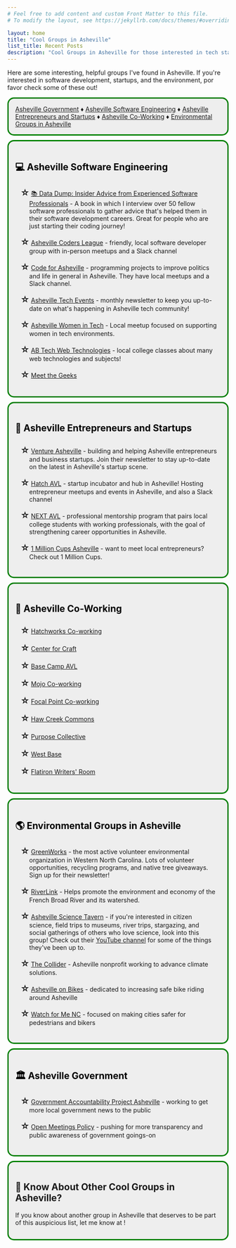 ```yaml
---
# Feel free to add content and custom Front Matter to this file.
# To modify the layout, see https://jekyllrb.com/docs/themes/#overriding-theme-defaults

layout: home
title: "Cool Groups in Asheville"
list_title: Recent Posts
description: "Cool Groups in Asheville for those interested in tech startups, helping the environment, Asheville government, and co-working in Asheville."
---
```


<style>
  section {
    border-radius: 15px;
    border: 3px solid green;
    background-color: #EEEEEE;
    padding: 15px;
    margin-bottom: 10px;
  }

  .covid-on-hold {
    background-color: #FFCCCC;
    border-radius: 15px;
  }

  h2 a {
    text-decoration: none;
    color: black;
  }

  h2 a:hover {
    text-decoration: none;
    color: black;
  }

  ul {
    list-style: none; /* Remove default bullets */
  }

  ul li::before {
    content: "\2606"; /* "\2022";  /* Add content: \2022 is the CSS Code/unicode for a bullet */
    font-weight: bold;
    font-size: 20px;
    display: inline-block; /* Needed to add space between the bullet and the text */
    width: 1.2em; /* Also needed for space */
    margin-left: -1em; /* Also needed for space */
  }

  li {
    padding: 8px;
  }
</style>

Here are some interesting, helpful groups I've found in Asheville. If you're interested in software development, startups, and the environment, por favor check some of these out!

<section>
  <a href="#asheville-government">Asheville Government</a> &diams;
  <a href="#asheville-software-engineering">Asheville Software Engineering</a> &diams;
  <a href="#asheville-entrepreneurs-and-startups">Asheville Entrepreneurs and Startups</a> &diams;
  <a href="#asheville-co-working">Asheville Co-Working</a> &diams;
  <a href="#environmental-groups-in-asheville">Environmental Groups in Asheville</a>
</section>

<section>
  <h2><a id="asheville-software-engineering">💻 Asheville Software Engineering</a></h2>
  <ul>
    <li><a href="./datadump">📚 Data Dump: Insider Advice from Experienced Software Professionals</a> - A book in which I interview over 50 fellow software professionals to gather advice that's helped them in their software development careers. Great for people who are just starting their coding journey!</li>
    <li><a href="http://avlcoders.org/?source=peckyeah.com">Asheville Coders League</a> - friendly, local software developer group with in-person meetups and a Slack channel</li>
    <li><a href="https://www.codeforasheville.org/?source=peckyeah.com">Code for Asheville</a> - programming projects to improve politics and life in general in Asheville. They have local meetups and a Slack channel.</li>
    <li><a href="https://ashevilletechevents.com/?source=peckyeah.com">Asheville Tech Events</a> - monthly newsletter to keep you up-to-date on what's happening in Asheville tech community!</li>
    <li><a href="https://www.meetup.com/Asheville-Women-in-Tech/?source=peckyeah.com">Asheville Women in Tech</a> - Local meetup focused on supporting women in tech environments.</li>
    <li><a href="https://abtech.edu/catalog/web-technologies?source=peckyeah.com">AB Tech Web Technologies</a> - local college classes about many web technologies and subjects!</li>
    <li><a href="https://meetthegeeks.net/?source=peckyeah.com">Meet the Geeks</a></li>
  </ul>
</section>

<section>
  <h2><a id="asheville-entrepreneurs-and-startups">🤝 Asheville Entrepreneurs and Startups</a></h2>
  <ul>
    <li><a href="https://ventureasheville.com/?source=peckyeah.com">Venture Asheville</a> - building and helping Asheville entrepreneurs and business startups. Join their newsletter to stay up-to-date on the latest in Asheville's startup scene.</li>
    <li><a href="https://hatchinnovationhub.org/?source=peckyeah.com">Hatch AVL</a> - startup incubator and hub in Asheville! Hosting entrepreneur meetups and events in Asheville, and also a Slack channel</li>
    <li><a href="https://www.ashevillechamber.org/business-environment/talent-workforce/next-avl/?source=peckyeah.com">NEXT AVL</a> - professional mentorship program that pairs local college students with working professionals, with the goal of strengthening career opportunities in Asheville.</li>
    <li><a href="https://www.1millioncups.com/asheville?source=peckyeah.com">1 Million Cups Asheville</a> - want to meet local entrepreneurs? Check out 1 Million Cups.</li>
  </ul>
</section>

<section>
  <h2><a id="asheville-co-working">🧳 Asheville Co-Working</a></h2>
  <ul>
    <li><a href="https://www.hatchcoworking.com/">Hatchworks Co-working</a></li>
    <li><a href="https://www.centerforcraft.org/cowork?source=peckyeah.com">Center for Craft</a></li>
    <li><a href="https://basecampavl.org/?source=peckyeah.com">Base Camp AVL</a></li>
    <li><a href="https://www.mojocoworking.com">Mojo Co-working</a></li>
    <li><a href="https://focalpointcowork.com">Focal Point Co-working</a></li>
    <li><a href="https://www.hawcreekcommons.com/co-working">Haw Creek Commons</a></li>
    <li><a href="https://www.thepurposecollective.org">Purpose Collective</a></li>
    <li><a href="https://westbasecoworking.com/">West Base</a></li>
    <li><a href="https://www.flatironwritersroom.com/">Flatiron Writers' Room</a></li>
  </ul>
</section>

<section>
  <h2><a id="environmental-groups-in-asheville">🌎 Environmental Groups in Asheville</a></h2>
  <ul>
    <li><a href="https://www.ashevillegreenworks.org/?source=peckyeah.com">GreenWorks</a> - the most active volunteer environmental organization in Western North Carolina. Lots of volunteer opportunities, recycling programs, and native tree giveaways. Sign up for their newsletter!</li>
    <li><a href="https://riverlink.org/?source=peckyeah.com">RiverLink</a> - Helps promote the environment and economy of the French Broad River and its watershed.</li>
    <li><a href="https://www.meetup.com/Asheville-Science-Tavern/">Asheville Science Tavern</a> - if you're interested in citizen science, field trips to museums, river trips, stargazing, and social gatherings of others who love science, look into this group! Check out their <a href="https://www.youtube.com/channel/UC46ou4k0oIh3IX1JG8jZGfg">YouTube channel</a> for some of the things they've been up to.</li>
    <li><a href="https://thecollider.org/?source=peckyeah.com">The Collider</a> - Asheville nonprofit working to advance climate solutions.</li>
    <li><a href="https://ashevilleonbikes.com/?source=peckyeah.com">Asheville on Bikes</a> - dedicated to increasing safe bike riding around Asheville</li>
    <li><a href="https://www.watchformenc.org/about/partner-community-profiles/asheville/?source=peckyeah.com">Watch for Me NC</a> - focused on making cities safer for pedestrians and bikers</li>
  </ul>
</section>

<section>
  <h2><a id="asheville-government">🏛 Asheville Government</a></h2>
  <ul>
    <li><a href="https://gapavl.org/">Government Accountability Project Asheville</a> - working to get more local government news to the public</li>
    <li><a href="https://openmeetingspolicy.com/">Open Meetings Policy</a> - pushing for more transparency and public awareness of government goings-on</li>
  </ul>
</section>

<section>
  <h2>🤔 Know About Other Cool Groups in Asheville?</h2>

  If you know about another group in Asheville that deserves to be part of this auspicious list, let me know at <script language="JavaScript">
                var name1 = 'e';
                var name2 = 'jo';
                var yay = 'peckyeah.com';
                document.write(name2 + name1 + '@' + yay);
              </script>!
</section>

<div style="clear: both;"></div>
